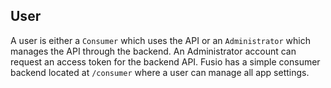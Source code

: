 
## User

A user is either a `Consumer` which uses the API or an `Administrator` which 
manages the API through the backend. An Administrator account can request an 
access token for the backend API. Fusio has a simple consumer backend located
at `/consumer` where a user can manage all app settings.
